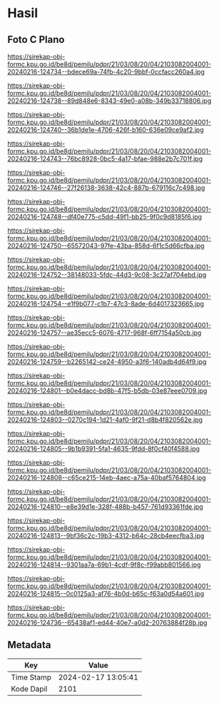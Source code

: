 # Hasil

## Foto C Plano

https://sirekap-obj-formc.kpu.go.id/be8d/pemilu/pdpr/21/03/08/20/04/2103082004001-20240216-124734--bdece69a-74fb-4c20-9bbf-0ccfacc260a4.jpg

https://sirekap-obj-formc.kpu.go.id/be8d/pemilu/pdpr/21/03/08/20/04/2103082004001-20240216-124738--89d848e6-8343-49e0-a08b-349b33718806.jpg

https://sirekap-obj-formc.kpu.go.id/be8d/pemilu/pdpr/21/03/08/20/04/2103082004001-20240216-124740--36b1de1e-4706-426f-b160-636e09ce9af2.jpg

https://sirekap-obj-formc.kpu.go.id/be8d/pemilu/pdpr/21/03/08/20/04/2103082004001-20240216-124743--76bc8928-0bc5-4a17-bfae-988e2b7c701f.jpg

https://sirekap-obj-formc.kpu.go.id/be8d/pemilu/pdpr/21/03/08/20/04/2103082004001-20240216-124746--27f26138-3638-42c4-887b-679116c7c498.jpg

https://sirekap-obj-formc.kpu.go.id/be8d/pemilu/pdpr/21/03/08/20/04/2103082004001-20240216-124748--df40e775-c5dd-49f1-bb25-9f0c9d8185f6.jpg

https://sirekap-obj-formc.kpu.go.id/be8d/pemilu/pdpr/21/03/08/20/04/2103082004001-20240216-124750--65572043-97fe-43ba-858d-6f1c5d66cfba.jpg

https://sirekap-obj-formc.kpu.go.id/be8d/pemilu/pdpr/21/03/08/20/04/2103082004001-20240216-124752--38148033-5fdc-44d3-9c08-3c27af704ebd.jpg

https://sirekap-obj-formc.kpu.go.id/be8d/pemilu/pdpr/21/03/08/20/04/2103082004001-20240216-124754--e1f9b077-c1b7-47c3-8ade-6d4017323665.jpg

https://sirekap-obj-formc.kpu.go.id/be8d/pemilu/pdpr/21/03/08/20/04/2103082004001-20240216-124757--ae35ecc5-6076-4717-968f-6ff7154a50cb.jpg

https://sirekap-obj-formc.kpu.go.id/be8d/pemilu/pdpr/21/03/08/20/04/2103082004001-20240216-124759--b2265142-ce24-4950-a3f6-140adb4d64f9.jpg

https://sirekap-obj-formc.kpu.go.id/be8d/pemilu/pdpr/21/03/08/20/04/2103082004001-20240216-124801--b0e4dacc-bd8b-47f5-b5db-03e87eee0709.jpg

https://sirekap-obj-formc.kpu.go.id/be8d/pemilu/pdpr/21/03/08/20/04/2103082004001-20240216-124803--0270c194-1d21-4af0-9f21-d8b4f820562e.jpg

https://sirekap-obj-formc.kpu.go.id/be8d/pemilu/pdpr/21/03/08/20/04/2103082004001-20240216-124805--9b1b9391-5fa1-4635-9fdd-8f0cf40f4588.jpg

https://sirekap-obj-formc.kpu.go.id/be8d/pemilu/pdpr/21/03/08/20/04/2103082004001-20240216-124808--c65ce215-14eb-4aec-a75a-40baf5764804.jpg

https://sirekap-obj-formc.kpu.go.id/be8d/pemilu/pdpr/21/03/08/20/04/2103082004001-20240216-124810--e8e39d1e-328f-488b-b457-761d93361fde.jpg

https://sirekap-obj-formc.kpu.go.id/be8d/pemilu/pdpr/21/03/08/20/04/2103082004001-20240216-124813--9bf36c2c-19b3-4312-b64c-28cb4eecfba3.jpg

https://sirekap-obj-formc.kpu.go.id/be8d/pemilu/pdpr/21/03/08/20/04/2103082004001-20240216-124814--9301aa7a-69b1-4cdf-9f8c-f99abb801566.jpg

https://sirekap-obj-formc.kpu.go.id/be8d/pemilu/pdpr/21/03/08/20/04/2103082004001-20240216-124815--0c0125a3-af76-4b0d-b65c-f63a0d54a601.jpg

https://sirekap-obj-formc.kpu.go.id/be8d/pemilu/pdpr/21/03/08/20/04/2103082004001-20240216-124736--65438af1-ed44-40e7-a0d2-20763884f28b.jpg


## Metadata

| Key        | Value               |
| ---------- | ------------------- |
| Time Stamp | 2024-02-17 13:05:41 |
| Kode Dapil | 2101                |



